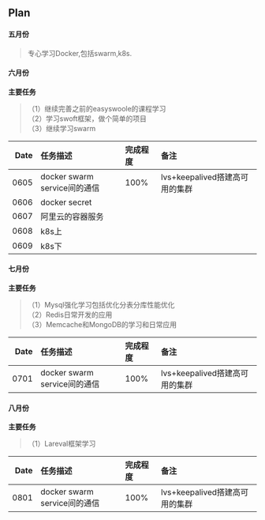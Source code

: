 ## Plan

#### 五月份
>专心学习Docker,包括swarm,k8s.

#### 六月份

**主要任务**
>（1）继续完善之前的easyswoole的课程学习<br/>
 （2）学习swoft框架，做个简单的项目<br/>
 （3）继续学习swarm

|Date|任务描述|完成程度|备注|
|-----:|:-----|:-----|:-----|
|0605 |docker swarm service间的通信   |100% |lvs+keepalived搭建高可用的集群|
|0606 |docker secret   |  ||
|0607 |阿里云的容器服务   |  ||
|0608 |k8s上   |  ||
|0609 |k8s下   |  ||

#### 七月份

**主要任务**
>（1）Mysql强化学习包括优化分表分库性能优化<br/>
 （2）Redis日常开发的应用<br/>
 （3）Memcache和MongoDB的学习和日常应用<br/>
 

|Date|任务描述|完成程度|备注|
|-----:|:-----|:-----|:-----|
|0701 |docker swarm service间的通信   |100% |lvs+keepalived搭建高可用的集群|

#### 八月份

**主要任务**
>（1）Lareval框架学习<br/>
 

|Date|任务描述|完成程度|备注|
|-----:|:-----|:-----|:-----|
|0801 |docker swarm service间的通信   |100% |lvs+keepalived搭建高可用的集群|
